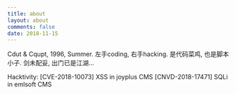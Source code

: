 ```yaml
---
title: about
layout: about
comments: false
date: 2018-11-15
---
```

Cdut & Cqupt, 1996, Summer.
左手coding, 右手hacking. 是代码菜鸡, 也是脚本小子.
剑未配妥, 出门已是江湖...




Hacktivity:
[CVE-2018-10073] XSS in joyplus CMS
[CNVD-2018-17471] SQLi in emlsoft CMS